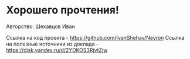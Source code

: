 # Хорошего прочтения!

Авторство: Шехавцов Иван

Ссылка на код проекта - https://github.com/IvanShehav/Neyron
Ссылка на полезные источники из доклада - https://disk.yandex.ru/d/2YDKOS3RjvtZjw
